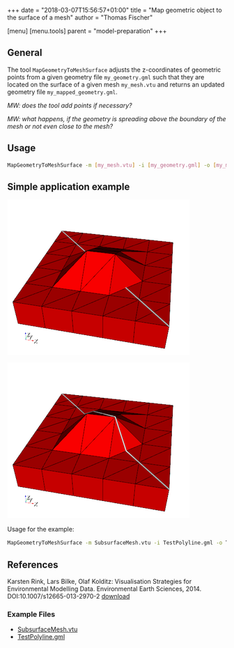 +++
date = "2018-03-07T15:56:57+01:00"
title = "Map geometric object to the surface of a mesh"
author = "Thomas Fischer"

[menu]
  [menu.tools]
    parent = "model-preparation"
+++

## General

The tool ```MapGeometryToMeshSurface``` adjusts the z-coordinates of geometric points from a given geometry file ```my_geometry.gml``` such that they are located on the surface of a given mesh ```my_mesh.vtu``` and returns an updated geometry file ```my_mapped_geometry.gml```.

*MW: does the tool add points if necessary?*

*MW: what happens, if the geometry is spreading above the boundary of the mesh or not even close to the mesh?*

## Usage

```bash
MapGeometryToMeshSurface -m [my_mesh.vtu] -i [my_geometry.gml] -o [my_mapped_geometry.gml]
```

## Simple application example

![Input](MapGeometryToMeshSurface-before.png "Often, the mesh resolution and the resolution of the geometric objects like polylines are different.")

![Result](MapGeometryToMeshSurface-result.png "The result of the application of the algorithm is shown.")

Usage for the example:

```bash
MapGeometryToMeshSurface -m SubsurfaceMesh.vtu -i TestPolyline.gml -o TestMappedPolyline.gml
```

## References

Karsten Rink, Lars Bilke, Olaf Kolditz: Visualisation Strategies for Environmental Modelling Data. Environmental Earth Sciences, 2014.
DOI:10.1007/s12665-013-2970-2 [download](http://link.springer.com/article/10.1007%2Fs12665-013-2970-2)

<div class='note'>

### Example Files

- [SubsurfaceMesh.vtu](SubsurfaceMesh.vtu)  
- [TestPolyline.gml](TestPolyline.gml)  
</div>
